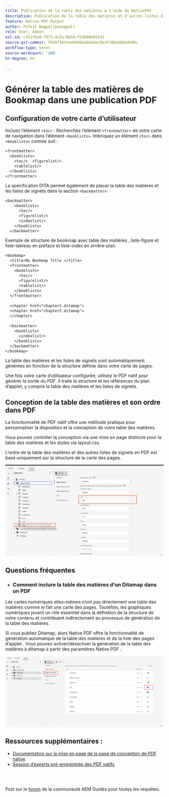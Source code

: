```yaml
---
title: Publication de la table des matières à l’aide de NativePDF
description: Publication de la table des matières et d’autres listes d’applet pour votre carte d’utilisateur dita à l’aide de NativePDF
feature: Native PDF Output
author: Pulkit Nagpal(punagpal)
role: User, Admin
exl-id: c551f0a8-f973-4c5a-bd34-f52890a91342
source-git-commit: 7638f3634ad45bbadda64ec6e3f706cbb65d696c
workflow-type: tm+mt
source-wordcount: '268'
ht-degree: 0%

---
```


# Générer la table des matières de Bookmap dans une publication PDF

## Configuration de votre carte d’utilisateur

Incluez l’élément `<toc>` :
Recherchez l’élément `<frontmatter>` de votre carte de navigation dans l’élément `<booklists>`.  Imbriquez un élément `<toc>` dans `<booklists>` comme suit :

```
<frontmatter>
  <booklists>
    <toc/>  <figurelist/>
    <tablelist/>
  </booklists>
</frontmatter>
```

La spécification DITA permet également de placer la table des matières et les listes de signets dans la section `<backmatter>`.


```
<backmatter>
    <booklists>
      <toc/>
      <figurelist/>
      <indexlist/>
    </booklists>
  </backmatter>
```

Exemple de structure de bookmap avec table des matières , liste-figure et liste-tableau en préface et liste-index en arrière-plan.

```
<bookmap>
  <title>My Bookmap Title </title>
  <frontmatter>
    <booklists>
      <toc/>
      <figurelist/>
      <tablelist/>
    </booklists>
  </frontmatter>

  <chapter href="chapter1.ditamap">
  <chapter href="chapter2.ditamap">
  </chapter>

  <backmatter>
    <booklists>
      <indexlist/>
    </booklists>
  </backmatter>
</bookmap>
```

La table des matières et les listes de signets sont automatiquement générées en fonction de la structure définie dans votre carte de pages.

Une fois votre carte d’utilisateur configurée, utilisez le PDF natif pour générer la sortie du PDF. Il traite la structure et les références du plan d’applet, y compris la table des matières et les listes de signets.

## Conception de la table des matières et son ordre dans PDF

La fonctionnalité de PDF natif offre une méthode pratique pour personnaliser la disposition et la conception de votre table des matières.

Vous pouvez contrôler la conception via une mise en page distincte pour la table des matières et les styles via layout.css.

L’ordre de la table des matières et des autres listes de signets en PDF est basé uniquement sur la structure de la carte des pages.

![toc](../assets/publishing/toc.png)


## Questions fréquentes

- ### Comment inclure la table des matières d’un Ditamap dans un PDF

Les cartes numériques elles-mêmes n’ont pas directement une table des matières comme le fait une carte des pages. Toutefois, les graphiques numériques jouent un rôle essentiel dans la définition de la structure de votre contenu et contribuent indirectement au processus de génération de la table des matières.

Si vous publiez Ditamap, alors Native PDF offre la fonctionnalité de génération automatique de la table des matières et de la liste des pages d’applet . Vous pouvez activer/désactiver la génération de la table des matières à ditamap à partir des paramètres Native PDF .

![Activer Désactiver la table des matières](../assets/publishing/pageorder.png)

## Ressources supplémentaires :

- [Documentation sur la mise en page de la page de conception de PDF native](https://experienceleague.adobe.com/en/docs/experience-manager-guides/using/install-guide/on-prem-ig/output-gen-config/config-native-pdf-publish/design-page-layout)
- [ Session d’experts pré-enregistrée des PDF natifs ](https://experienceleague.adobe.com/en/docs/experience-manager-guides/using/knowledge-base/expert-session/native-pdf-publishing-essentials-feb23)

<br>
<br>

Post sur le [forum](https://experienceleaguecommunities.adobe.com/t5/experience-manager-guides/ct-p/aem-xml-documentation) de la communauté AEM Guides pour toutes les requêtes.



